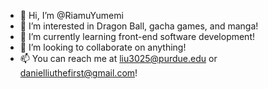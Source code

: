 - 👋 Hi, I’m @RiamuYumemi
- 👀 I’m interested in Dragon Ball, gacha games, and manga!
- 🌱 I’m currently learning front-end software development!
- 💞️ I’m looking to collaborate on anything!
- 📫 You can reach me at liu3025@purdue.edu or danielliuthefirst@gmail.com!

<!---
RiamuYumemi/RiamuYumemi is a ✨ special ✨ repository because its `README.md` (this file) appears on your GitHub profile.
You can click the Preview link to take a look at your changes.
--->
